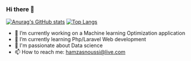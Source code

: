 ### Hi there 👋

[![Anurag's GitHub stats](https://github-readme-stats.vercel.app/api?username=HamzaSn)](https://github.com/anuraghazra/github-readme-stats)
[![Top Langs](https://github-readme-stats.vercel.app/api/top-langs/?username=HamzaSn&hide=css,html)](https://github.com/anuraghazra/github-readme-stats)

- 🔭 I’m currently working on a Machine learning Optimization application
- 🌱 I’m currently learning Php/Laravel Web development
- 💬 I'm passionate about Data science
- 📫 How to reach me: hamzasnoussi@live.com


